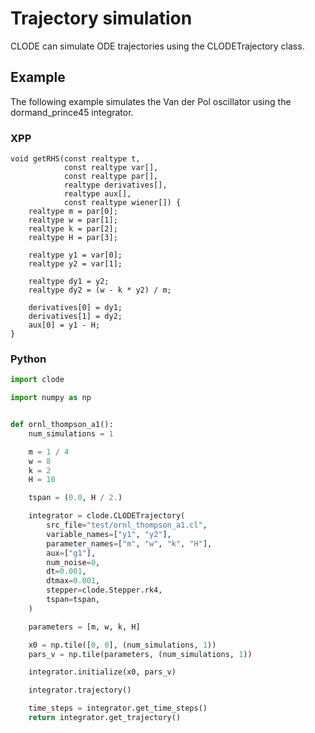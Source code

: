 # Trajectory simulation

CLODE can simulate ODE trajectories using the CLODETrajectory class.

## Example

The following example simulates the Van der Pol oscillator using the dormand_prince45 integrator.

### XPP

```xpp
void getRHS(const realtype t,
            const realtype var[],
            const realtype par[],
            realtype derivatives[],
            realtype aux[],
            const realtype wiener[]) {
    realtype m = par[0];
    realtype w = par[1];
    realtype k = par[2];
    realtype H = par[3];

    realtype y1 = var[0];
    realtype y2 = var[1];

    realtype dy1 = y2;
    realtype dy2 = (w - k * y2) / m;

    derivatives[0] = dy1;
    derivatives[1] = dy2;
    aux[0] = y1 - H;
}

```

### Python

```python
import clode

import numpy as np


def ornl_thompson_a1():
    num_simulations = 1

    m = 1 / 4
    w = 8
    k = 2
    H = 10

    tspan = (0.0, H / 2.)

    integrator = clode.CLODETrajectory(
        src_file="test/ornl_thompson_a1.cl",
        variable_names=["y1", "y2"],
        parameter_names=["m", "w", "k", "H"],
        aux=["g1"],
        num_noise=0,
        dt=0.001,
        dtmax=0.001,
        stepper=clode.Stepper.rk4,
        tspan=tspan,
    )

    parameters = [m, w, k, H]

    x0 = np.tile([0, 0], (num_simulations, 1))
    pars_v = np.tile(parameters, (num_simulations, 1))

    integrator.initialize(x0, pars_v)

    integrator.trajectory()

    time_steps = integrator.get_time_steps()
    return integrator.get_trajectory()

```